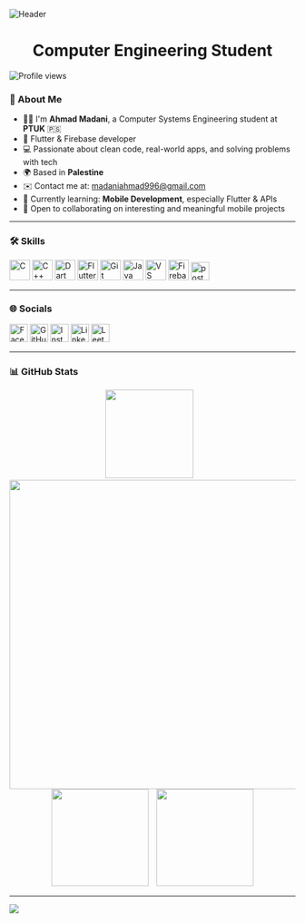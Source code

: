 ![Header](https://capsule-render.vercel.app/api?type=waving&color=timeGradient&height=222&section=header&text=Hi,%20I'm%20Ahmad%20Madani!%20%F0%9F%91%8B&fontSize=45&width=1000&fontColor=ffffff)

<h1 align="center">Computer Engineering Student</h1>


![Profile views](https://komarev.com/ghpvc/?username=Ahmadmadani265&color=blueviolet)
### 👋 About Me

- 👨‍🎓 I'm **Ahmad Madani**, a Computer Systems Engineering student at **PTUK** 🇵🇸
- 📱 Flutter & Firebase developer
- 💻 Passionate about clean code, real-world apps, and solving problems with tech
- 🌍 Based in **Palestine**
- ✉️ Contact me at: [madaniahmad996@gmail.com](mailto:madaniahmad996@gmail.com)
- 🧠 Currently learning: **Mobile Development**, especially Flutter & APIs
- 🤝 Open to collaborating on interesting and meaningful mobile projects

---

### 🛠️ Skills
<p align="left">

  <a href="https://docs.microsoft.com/en-us/cpp/?view=msvc-170" target="_blank"><img src="https://raw.githubusercontent.com/danielcranney/readme-generator/main/public/icons/skills/c-colored.svg" width="36" height="36" alt="C" /></a>
  <a href="https://docs.microsoft.com/en-us/cpp/?view=msvc-170" target="_blank"><img src="https://raw.githubusercontent.com/danielcranney/readme-generator/main/public/icons/skills/cplusplus-colored.svg" width="36" height="36" alt="C++" /></a>
  <a href="https://dart.dev/" target="_blank"><img src="https://raw.githubusercontent.com/danielcranney/readme-generator/main/public/icons/skills/dart-colored.svg" width="36" height="36" alt="Dart" /></a>
    <a href="https://flutter.dev/" target="_blank"><img src="https://raw.githubusercontent.com/danielcranney/readme-generator/main/public/icons/skills/flutter-colored.svg" width="36" height="36" alt="Flutter"/></a>
  <a href="https://git-scm.com/" target="_blank"><img src="https://raw.githubusercontent.com/danielcranney/readme-generator/main/public/icons/skills/git-colored.svg" width="36" height="36" alt="Git" /></a>
  <a href="https://www.oracle.com/java/" target="_blank"><img src="https://raw.githubusercontent.com/danielcranney/readme-generator/main/public/icons/skills/java-colored.svg" width="36" height="36" alt="Java" /></a>
  <a href="https://code.visualstudio.com/" target="_blank"><img src="https://raw.githubusercontent.com/danielcranney/readme-generator/main/public/icons/skills/visualstudiocode-colored.svg" width="36" height="36" alt="VS Code" /></a>
  <a href="https://firebase.google.com/" target="_blank"><img src="https://raw.githubusercontent.com/danielcranney/readme-generator/main/public/icons/skills/firebase-colored.svg" width="36" height="36" alt="Firebase" /></a>
   <a href="https://postman.com" target="_blank" rel="noreferrer"> <img src="https://www.vectorlogo.zone/logos/getpostman/getpostman-icon.svg" alt="postman" width="32" height="32"/> </a>
</p>

---
### 🌐 Socials
<p align="left">
  <a href="https://www.facebook.com/ahmad.madani.92351" target="_blank"><img src="https://raw.githubusercontent.com/danielcranney/readme-generator/main/public/icons/socials/facebook.svg" width="32" height="32" alt="Facebook" /></a>
  <a href="https://www.github.com/Ahmadmadani265" target="_blank"><img src="https://raw.githubusercontent.com/danielcranney/readme-generator/main/public/icons/socials/github.svg" width="32" height="32" alt="GitHub" /></a>
  <a href="http://www.instagram.com/ahmad.madani11" target="_blank"><img src="https://raw.githubusercontent.com/danielcranney/readme-generator/main/public/icons/socials/instagram.svg" width="32" height="32" alt="Instagram" /></a>
  <a href="https://www.linkedin.com/in/ahmad-madani" target="_blank"><img src="https://raw.githubusercontent.com/danielcranney/readme-generator/main/public/icons/socials/linkedin.svg" width="32" height="32" alt="LinkedIn" /></a>
 <a href="https://leetcode.com/u/Ahmad-Madani/" target="_blank"><img src="https://upload.wikimedia.org/wikipedia/commons/1/19/LeetCode_logo_black.png" width="32" height="32" alt="LeetCode" />
</a>


</p>

---

### 📊 GitHub Stats
<div align="center">
  <img height="155.7" src="https://github-readme-stats.vercel.app/api/top-langs?username=Ahmadmadani265&layout=compact&theme=radical&hide_border=true" />
  &ensp;
  <img width="545" src="https://github-profile-summary-cards.vercel.app/api/cards/profile-details?username=Ahmadmadani265&theme=radical&hide_border=true" />
  <br />
  <img height="171" src="https://github-readme-stats.vercel.app/api?username=Ahmadmadani265&theme=radical&hide_border=true" />
  &ensp;
  <img height="171" src="https://github-readme-streak-stats.herokuapp.com/?user=Ahmadmadani265&theme=radical&hide_border=true" />
</div>

---
![](https://github-profile-trophy.vercel.app/?username=Ahmadmadani265&theme=dark&no-frame=true&no-bg=false&margin-w=4)

